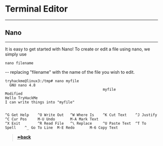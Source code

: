 # Terminal Editor

---

## Nano

---

It is easy to get started with Nano! To create or edit a file using nano, we simply use

```
nano filename
```
-- replacing "filename" with the name of the file you wish to edit.

```
tryhackme@linux3:/tmp# nano myfile 
  GNU nano 4.8
                                             myfile                                             Modified   
Hello TryHackMe 
I can write things into "myfile"


^G Get Help    ^O Write Out   ^W Where Is    ^K Cut Text    ^J Justify     ^C Cur Pos     M-U Undo       M-A Mark Text 
^X Exit        ^R Read File   ^\ Replace     ^U Paste Text  ^T To Spell    ^_ Go To Line  M-E Redo       M-6 Copy Text
```

>[⬅️**back**](./README.md)